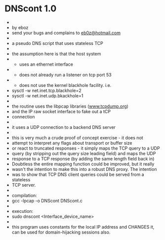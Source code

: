 DNScont 1.0
=======
 *
 * by eboz
 * send your bugs and complains to eb0z@hotmail.com
 *
 * a pseudo DNS script that uses stateless TCP
 *
 * the assumption here is that the host system
 * - uses an ethernet interface
 * - does not already run a listener on tcp port 53
 * - does not use the kernel blackhole facility. i.e.
 *    sysctl -w net.inet.tcp.blackhole=2
 *    sysctl -w net.inet.udp.bkackhole=1
 *
 * the routine uses the libpcap libraries (www.tcpdump.org)
 * and the IP raw socket interface to fake out a tCP 
 * connection
 *
 * it uses a UDP connection to a backend DNS server
 *
 * this is very much a crude proof of concept exercise - it does not
 * attempt to interpret any flags about transport or buffer size
 * or react to truncated responses - it simply maps the TCP query to a UDP
 * query (by stripping out the query size leading field) and maps the UDP 
 * response to a TCP response (by adding the same length field back in)
 * Doubtless the entire mapping function could be improved, but it really
 * wasn't the intention to make this into a robust DNS proxy. The intention
 * was to show that TCP DNS client queries could be served from a stateless
 * TCP server. 
 *
 * compilation:
 *  gcc -lpcap -o DNScont DNScont.c
 *
 * execution: 
 *  sudo dnscont <Interface_device_name>
 *
 * this program uses constants for the local IP address and CHANGES it, can be used for domain-hijacking sessions also.